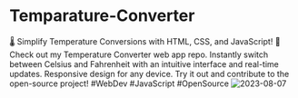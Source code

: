 # Temparature-Converter
🌡️ Simplify Temperature Conversions with HTML, CSS, and JavaScript! 🚀  Check out my Temperature Converter web app repo. Instantly switch between Celsius and Fahrenheit with an intuitive interface and real-time updates. Responsive design for any device. Try it out and contribute to the open-source project! #WebDev #JavaScript #OpenSource
![2023-08-07](https://github.com/nehaSamipa8/Temparature-Converter/assets/112778133/ac738bda-05b8-4d07-afec-69a1b825d270)
